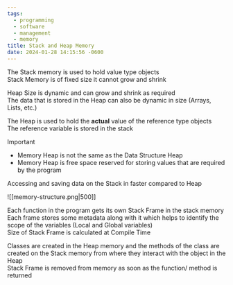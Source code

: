 ```yaml
---
tags:
  - programming
  - software
  - management
  - memory
title: Stack and Heap Memory
date: 2024-01-28 14:15:56 -0600
---
```


The Stack memory is used to hold value type objects  
Stack Memory is of fixed size it cannot grow and shrink

Heap Size is dynamic and can grow and shrink as required  
The data that is stored in the Heap can also be dynamic in size (Arrays, Lists, etc.)

The Heap is used to hold the **actual** value of the reference type objects  
The reference variable is stored in the stack  

 > [!important]
 > * Memory Heap is not the same as the Data Structure Heap
 > * Memory Heap is free space reserved for storing values that are required by the program

Accessing and saving data on the Stack in faster compared to Heap

![[memory-structure.png|500]]

Each function in the program gets its own Stack Frame in the stack memory  
Each frame stores some metadata along with it which helps to identify the scope of the variables (Local and Global variables)  
Size of Stack Frame is calculated at Compile Time

Classes are created in the Heap memory and the methods of the class are created on the Stack memory from where they interact with the object in the Heap  
Stack Frame is removed from memory as soon as the function/ method is returned
